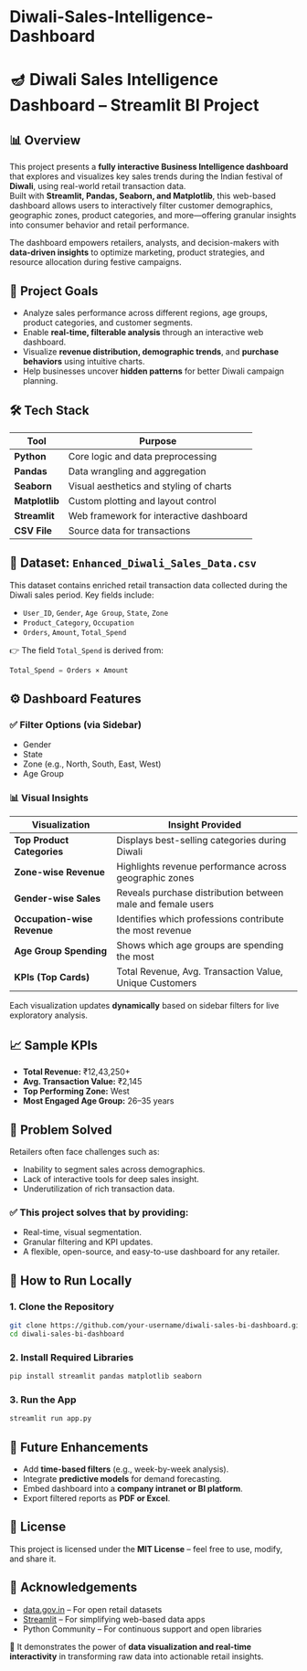 # Diwali-Sales-Intelligence-Dashboard
# 🪔 Diwali Sales Intelligence Dashboard – Streamlit BI Project

## 📊 Overview

This project presents a **fully interactive Business Intelligence dashboard** that explores and visualizes key sales trends during the Indian festival of **Diwali**, using real-world retail transaction data.  
Built with **Streamlit, Pandas, Seaborn, and Matplotlib**, this web-based dashboard allows users to interactively filter customer demographics, geographic zones, product categories, and more—offering granular insights into consumer behavior and retail performance.

The dashboard empowers retailers, analysts, and decision-makers with **data-driven insights** to optimize marketing, product strategies, and resource allocation during festive campaigns.

## 🎯 Project Goals

- Analyze sales performance across different regions, age groups, product categories, and customer segments.
- Enable **real-time, filterable analysis** through an interactive web dashboard.
- Visualize **revenue distribution, demographic trends**, and **purchase behaviors** using intuitive charts.
- Help businesses uncover **hidden patterns** for better Diwali campaign planning.

## 🛠️ Tech Stack

| Tool        | Purpose                                  |
|-------------|-------------------------------------------|
| **Python**  | Core logic and data preprocessing         |
| **Pandas**  | Data wrangling and aggregation            |
| **Seaborn** | Visual aesthetics and styling of charts   |
| **Matplotlib** | Custom plotting and layout control     |
| **Streamlit** | Web framework for interactive dashboard |
| **CSV File** | Source data for transactions             |

## 📂 Dataset: `Enhanced_Diwali_Sales_Data.csv`

This dataset contains enriched retail transaction data collected during the Diwali sales period. Key fields include:

- `User_ID`, `Gender`, `Age Group`, `State`, `Zone`
- `Product_Category`, `Occupation`
- `Orders`, `Amount`, `Total_Spend`

👉 The field `Total_Spend` is derived from:  
```python
Total_Spend = Orders × Amount
```

## ⚙️ Dashboard Features

### ✅ Filter Options (via Sidebar)
- Gender  
- State  
- Zone (e.g., North, South, East, West)  
- Age Group  

### 📊 Visual Insights

| Visualization              | Insight Provided                                          |
|----------------------------|-----------------------------------------------------------|
| **Top Product Categories** | Displays best-selling categories during Diwali            |
| **Zone-wise Revenue**      | Highlights revenue performance across geographic zones     |
| **Gender-wise Sales**      | Reveals purchase distribution between male and female users|
| **Occupation-wise Revenue**| Identifies which professions contribute the most revenue  |
| **Age Group Spending**     | Shows which age groups are spending the most              |
| **KPIs (Top Cards)**       | Total Revenue, Avg. Transaction Value, Unique Customers   |

Each visualization updates **dynamically** based on sidebar filters for live exploratory analysis.

## 📈 Sample KPIs

- **Total Revenue:** ₹12,43,250+  
- **Avg. Transaction Value:** ₹2,145  
- **Top Performing Zone:** West  
- **Most Engaged Age Group:** 26–35 years  

## 🧠 Problem Solved

Retailers often face challenges such as:

- Inability to segment sales across demographics.  
- Lack of interactive tools for deep sales insight.  
- Underutilization of rich transaction data.  

### ✅ This project solves that by providing:
- Real-time, visual segmentation.  
- Granular filtering and KPI updates.  
- A flexible, open-source, and easy-to-use dashboard for any retailer.  

## 🚀 How to Run Locally

### 1. Clone the Repository
```bash
git clone https://github.com/your-username/diwali-sales-bi-dashboard.git
cd diwali-sales-bi-dashboard
```

### 2. Install Required Libraries
```bash
pip install streamlit pandas matplotlib seaborn
```

### 3. Run the App
```bash
streamlit run app.py
```

## 🔮 Future Enhancements

- Add **time-based filters** (e.g., week-by-week analysis).
- Integrate **predictive models** for demand forecasting.
- Embed dashboard into a **company intranet or BI platform**.
- Export filtered reports as **PDF or Excel**.

## 📄 License

This project is licensed under the **MIT License** – feel free to use, modify, and share it.

## 🙏 Acknowledgements

- [data.gov.in](https://data.gov.in) – For open retail datasets  
- [Streamlit](https://streamlit.io) – For simplifying web-based data apps  
- Python Community – For continuous support and open libraries

📌 It demonstrates the power of **data visualization and real-time interactivity** in transforming raw data into actionable retail insights.

